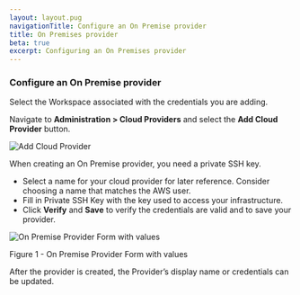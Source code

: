 ```yaml
---
layout: layout.pug
navigationTitle: Configure an On Premise provider
title: On Premises provider
beta: true
excerpt: Configuring an On Premises provider
---
```


### Configure an On Premise provider

Select the Workspace associated with the credentials you are adding.

Navigate to **Administration > Cloud Providers** and select the **Add Cloud Provider** button.

![Add Cloud Provider](/ksphere/kommander/img/add-cloud-provider.png)

When creating an On Premise provider, you need a private SSH key.

- Select a name for your cloud provider for later reference. Consider choosing a name that matches the AWS user.
- Fill in Private SSH Key with the key used to access your infrastructure.
- Click **Verify** and **Save** to verify the credentials are valid and to save your provider.

![On Premise Provider Form with values](/ksphere/kommander/img/On-prem-provider-with-values.png)

Figure 1 - On Premise Provider Form with values

After the provider is created, the Provider’s display name or credentials can be updated.
